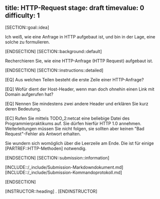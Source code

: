 title: HTTP-Request
stage: draft
timevalue: 0
difficulty: 1
---
[SECTION::goal::idea]

Ich weiß, wie eine Anfrage in HTTP aufgebaut ist, und bin in der Lage, eine solche zu formulieren.

[ENDSECTION]
[SECTION::background::default]

Recherchieren Sie, wie eine HTTP-Anfrage (HTTP Request) aufgebaut ist.

[ENDSECTION]
[SECTION::instructions::detailed]

[EQ] Aus welchen Teilen besteht die erste Zeile einer HTTP-Anfrage?

[EQ] Wofür dient der Host-Header, wenn man doch ohnehin einen Link mit Domain aufgerufen hat?

[EQ] Nennen Sie mindestens zwei andere Header und erklären Sie kurz deren Bedeutung. 

[EC] Rufen Sie mittels TODO_2:netcat eine beliebige Datei des Programmierpraktikums 
auf.
Sie dürfen hierfür HTTP 1.0 annehmen. Weiterleitungen müssen Sie nicht folgen, sie sollten
aber keinen "Bad Request"-Fehler als Antwort erhalten.

Sie wundern sich womöglich über die Leerzeile am Ende. Die ist für einige [PARTREF::HTTP-Methoden]
notwendig.

[ENDSECTION]
[SECTION::submission::information]

[INCLUDE::/_include/Submission-Markdowndokument.md]
[INCLUDE::/_include/Submission-Kommandoprotokoll.md]

[ENDSECTION]

[INSTRUCTOR::heading]
.
[ENDINSTRUCTOR]
